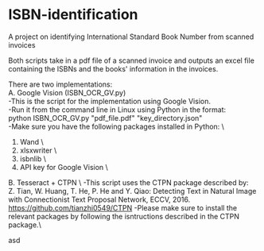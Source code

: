 # ISBN-identification
A project on identifying International Standard Book Number from scanned invoices

Both scripts take in a pdf file of a scanned invoice and outputs an excel file containing the ISBNs and the books' information in the invoices.

There are two implementations:\
A. Google Vision (ISBN_OCR_GV.py) \
-This is the script for the implementation using Google Vision. \
-Run it from the command line in Linux using Python in the format: \
python ISBN_OCR_GV.py "pdf_file.pdf" "key_directory.json" \
-Make sure you have the following packages installed in Python: \
1. Wand \ 
2. xlsxwriter \ 
3. isbnlib \
4. API key for Google Vision \

B. Tesseract + CTPN \ 
-This script uses the CTPN package described by: \
Z. Tian, W. Huang, T. He, P. He and Y. Qiao: Detecting Text in Natural Image with
Connectionist Text Proposal Network, ECCV, 2016. \
https://github.com/tianzhi0549/CTPN
-Please make sure to install the relevant packages by following the isntructions described in the CTPN package.\ 


asd
